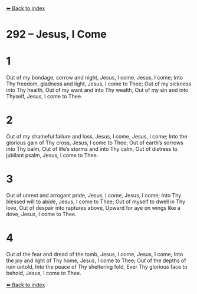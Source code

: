 [⬅️ Back to index](../README.md)

# 292 – Jesus, I Come


# 1
Out of my bondage, sorrow and night,
Jesus, I come, Jesus, I come;
Into Thy freedom, gladness and light,
Jesus, I come to Thee;
Out of my sickness into Thy health,
Out of my want and into Thy wealth,
Out of my sin and into Thyself,
Jesus, I come to Thee.

# 2
Out of my shameful failure and loss,
Jesus, I come, Jesus, I come;
Into the glorious gain of Thy cross,
Jesus, I come to Thee;
Out of earth’s sorrows into Thy balm,
Out of life’s storms and into Thy calm,
Out of distress to jubilant psalm,
Jesus, I come to Thee.

# 3
Out of unrest and arrogant pride,
Jesus, I come, Jesus, I come;
Into Thy blessed will to abide,
Jesus, I come to Thee;
Out of myself to dwell in Thy love,
Out of despair into raptures above,
Upward for aye on wings like a dove,
Jesus, I come to Thee.

# 4
Out of the fear and dread of the tomb,
Jesus, I come, Jesus, I come;
Into the joy and light of Thy home,
Jesus, I come to Thee;
Out of the depths of ruin untold,
Into the peace of Thy sheltering fold,
Ever Thy glorious face to behold,
Jesus, I come to Thee.

[⬅️ Back to index](../README.md)
